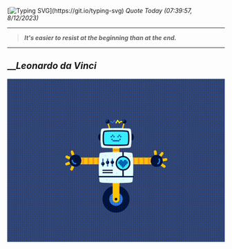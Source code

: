[![Typing SVG](https://readme-typing-svg.herokuapp.com?font=Press+Start+2P&color=C2F784&size=35&width=900&height=100&lines=Hello+World%2C+I'm+Hung+!)](https://git.io/typing-svg) 
_Quote Today (07:39:57, 8/12/2023)_
___
>**_It's easier to resist at the beginning than at the end._**
___

## __**_Leonardo da Vinci_**

![RobotDance](src/assets/images/robot-dancing-dribble.gif?style=center)
